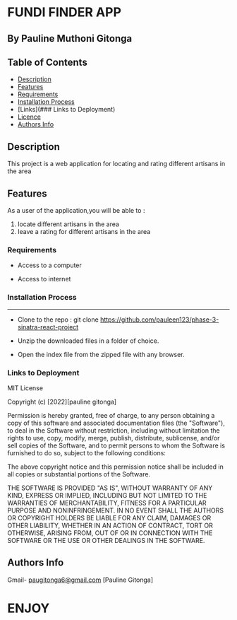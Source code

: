 # FUNDI FINDER APP

## By Pauline Muthoni Gitonga

## Table of Contents

- [Description](#description)
- [Features](#features)
- [Requirements](#requirements)
- [Installation Process](#installation-Process)
- [Links](### Links to Deployment)
- [Licence](#licence)
- [Authors Info](#Authors-info)

## Description

 <p>This project is a web application for locating and rating different artisans in the area
 </p>

## Features

As a user of the application,you will be able to :

1. locate different artisans in the area 
2. leave a rating for different artisans in the area

### Requirements

- Access to a computer

- Access to internet

### Installation Process

---

- Clone to the repo : git clone https://github.com/pauleen123/phase-3-sinatra-react-project

- Unzip the downloaded files in a folder of choice.

- Open the index file from the zipped file with any browser.

### Links to Deployment


MIT License

Copyright (c) [2022][pauline gitonga]

Permission is hereby granted, free of charge, to any person obtaining a copy
of this software and associated documentation files (the "Software"), to deal
in the Software without restriction, including without limitation the rights
to use, copy, modify, merge, publish, distribute, sublicense, and/or sell
copies of the Software, and to permit persons to whom the Software is
furnished to do so, subject to the following conditions:

The above copyright notice and this permission notice shall be included in all
copies or substantial portions of the Software.

THE SOFTWARE IS PROVIDED "AS IS", WITHOUT WARRANTY OF ANY KIND, EXPRESS OR
IMPLIED, INCLUDING BUT NOT LIMITED TO THE WARRANTIES OF MERCHANTABILITY,
FITNESS FOR A PARTICULAR PURPOSE AND NONINFRINGEMENT. IN NO EVENT SHALL THE
AUTHORS OR COPYRIGHT HOLDERS BE LIABLE FOR ANY CLAIM, DAMAGES OR OTHER
LIABILITY, WHETHER IN AN ACTION OF CONTRACT, TORT OR OTHERWISE, ARISING FROM,
OUT OF OR IN CONNECTION WITH THE SOFTWARE OR THE USE OR OTHER DEALINGS IN THE
SOFTWARE.

## Authors Info

Gmail- paugitonga6@gmail.com [Pauline Gitonga]

# ENJOY